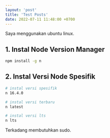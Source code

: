 ```yaml
---
layout: 'post'
title: 'Test Posts'
date: 2022-07-11 11:48:00 +0700
---
```


Saya menggunakan ubuntu linux.

## 1. Instal Node Version Manager

```bash
npm install -g n
```

## 2. Instal Versi Node Spesifik

```bash
# instal versi spesifik
n 16.4.0

# instal versi terbaru
n latest

# instal versi lts
n lts 
```

Terkadang membutuhkan sudo.